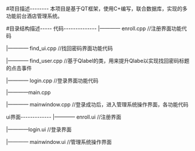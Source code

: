 #项目描述--------
本项目是基于QT框架，使用C+编写，联合数据库，实现的多功能前台酒店管理系统。

#目录结构描述-----
代码--------------
|———— enroll.cpp //注册界面功能代码

|———— find_ui.cpp //找回密码界面功能代码

|———— find_user.cpp //基于Qlabel的类，用来提升Qlabe以实现找回密码标题的点击事件

|———— login.cpp //登录界面功能代码

|————main.cpp 

|———— mainwindow.cpp //登录成功后，进入管理系统操作界面，各功能代码

ui界面-------------
|———— enroll.ui //注册界面

|————login.ui //登录界面

|———— mainwindow.ui //管理系统操作界面
